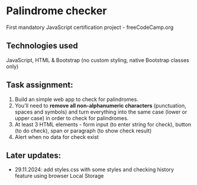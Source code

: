 # Palindrome checker
First mandatory JavaScript certification project - freeCodeCamp.org
## Technologies used
JavaScript, HTML & Bootstrap
(no custom styling, native Bootstrap classes only) 
## Task assignment:
1. Build an simple web app to check for palindromes.
2. You'll need to **remove all non-alphanumeric characters** (punctuation, spaces and symbols) and turn everything into the same case (lower or upper case) in order to check for palindromes.
3. At least 3 HTML elements - form input (to enter string for check), button (to do check), span or paragraph (to show check result)
4. Alert when no data for check exist
## Later updates:
- 29.11.2024: add styles.css with some styles and checking history feature using browser Local Storage
